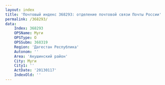 ```yaml
---
layout: index
title: 'Почтовый индекс 368293: отделение почтовой связи Почты России'
permalink: /368293/
data:
    Index: 368293
    OPSName: Муги
    OPSType: О
    OPSSubm: 368319
    Region: 'Дагестан Республика'
    Autonom: ''
    Area: 'Акушинский район'
    City: Муги
    City1: ''
    ActDate: '20130117'
    IndexOld: ''
---
```

